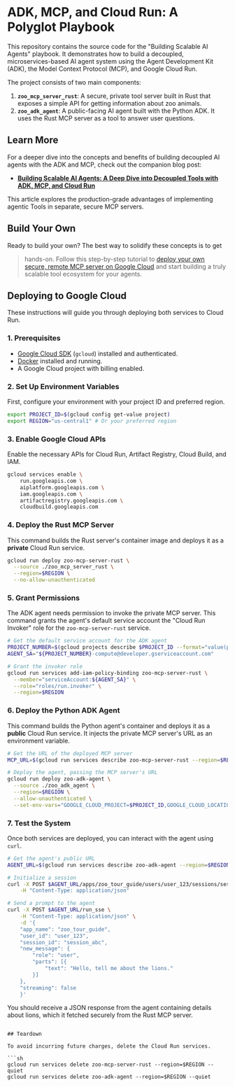 # ADK, MCP, and Cloud Run: A Polyglot Playbook

This repository contains the source code for the "Building Scalable AI Agents"
playbook. It demonstrates how to build a decoupled, microservices-based AI agent
system using the Agent Development Kit (ADK), the Model Context Protocol (MCP),
and Google Cloud Run.

The project consists of two main components:

1.  **`zoo_mcp_server_rust`**: A secure, private tool server built in Rust that
    exposes a simple API for getting information about zoo animals.
2.  **`zoo_adk_agent`**: A public-facing AI agent built with the Python ADK. It
    uses the Rust MCP server as a tool to answer user questions.

## Learn More

For a deeper dive into the concepts and benefits of building decoupled AI agents
with the ADK and MCP, check out the companion blog post:

- [**Building Scalable AI Agents: A Deep Dive into Decoupled Tools with ADK, MCP, and Cloud Run**](https://caseywest.com/building-scalable-ai-agents-a-deep-dive-into-decoupled-tools-with-adk-mcp-and-cloud-run/)

This article explores the production-grade advantages of implementing agentic
Tools in separate, secure MCP servers.

## Build Your Own

Ready to build your own? The best way to solidify these concepts is to get

> hands-on. Follow this step-by-step tutorial to
> [deploy your own secure, remote MCP server on Google Cloud](https://cloud.google.com/run/docs/tutorials/deploy-remote-mcp-server?utm_campaign=CDR_0x5d16fa53_default&utm_medium=external&utm_source=blog)
> and start building a truly scalable tool ecosystem for your agents.

## Deploying to Google Cloud

These instructions will guide you through deploying both services to Cloud Run.

### 1. Prerequisites

- [Google Cloud SDK](https://cloud.google.com/sdk/docs/install) (`gcloud`)
  installed and authenticated.
- [Docker](https://docs.docker.com/get-docker/) installed and running.
- A Google Cloud project with billing enabled.

### 2. Set Up Environment Variables

First, configure your environment with your project ID and preferred region.

```sh
export PROJECT_ID=$(gcloud config get-value project)
export REGION="us-central1" # Or your preferred region
```

### 3. Enable Google Cloud APIs

Enable the necessary APIs for Cloud Run, Artifact Registry, Cloud Build, and
IAM.

```sh
gcloud services enable \
    run.googleapis.com \
    aiplatform.googleapis.com \
    iam.googleapis.com \
    artifactregistry.googleapis.com \
    cloudbuild.googleapis.com
```

### 4. Deploy the Rust MCP Server

This command builds the Rust server's container image and deploys it as a
**private** Cloud Run service.

```sh
gcloud run deploy zoo-mcp-server-rust \
  --source ./zoo_mcp_server_rust \
  --region=$REGION \
  --no-allow-unauthenticated
```

### 5. Grant Permissions

The ADK agent needs permission to invoke the private MCP server. This command
grants the agent's default service account the "Cloud Run Invoker" role for the
`zoo-mcp-server-rust` service.

```sh
# Get the default service account for the ADK agent
PROJECT_NUMBER=$(gcloud projects describe $PROJECT_ID --format="value(projectNumber)")
AGENT_SA="${PROJECT_NUMBER}-compute@developer.gserviceaccount.com"

# Grant the invoker role
gcloud run services add-iam-policy-binding zoo-mcp-server-rust \
  --member="serviceAccount:${AGENT_SA}" \
  --role="roles/run.invoker" \
  --region=$REGION
```

### 6. Deploy the Python ADK Agent

This command builds the Python agent's container and deploys it as a **public**
Cloud Run service. It injects the private MCP server's URL as an environment
variable.

```sh
# Get the URL of the deployed MCP server
MCP_URL=$(gcloud run services describe zoo-mcp-server-rust --region=$REGION --format="value(status.url)")

# Deploy the agent, passing the MCP server's URL
gcloud run deploy zoo-adk-agent \
  --source ./zoo_adk_agent \
  --region=$REGION \
  --allow-unauthenticated \
  --set-env-vars="GOOGLE_CLOUD_PROJECT=$PROJECT_ID,GOOGLE_CLOUD_LOCATION=$REGION,GOOGLE_GENAI_USE_VERTEXAI=TRUE,MCP_SERVER_URL=${MCP_URL}/mcp"
```

### 7. Test the System

Once both services are deployed, you can interact with the agent using `curl`.

```sh
# Get the agent's public URL
AGENT_URL=$(gcloud run services describe zoo-adk-agent --region=$REGION --format="value(status.url)")

# Initialize a session
curl -X POST $AGENT_URL/apps/zoo_tour_guide/users/user_123/sessions/session_abc \
    -H "Content-Type: application/json"

# Send a prompt to the agent
curl -X POST $AGENT_URL/run_sse \
    -H "Content-Type: application/json" \
    -d '{
    "app_name": "zoo_tour_guide",
    "user_id": "user_123",
    "session_id": "session_abc",
    "new_message": {
        "role": "user",
        "parts": [{
            "text": "Hello, tell me about the lions."
        }]
    },
    "streaming": false
    }'
```

You should receive a JSON response from the agent containing details about
lions, which it fetched securely from the Rust MCP server.

````

## Teardown

To avoid incurring future charges, delete the Cloud Run services.

```sh
gcloud run services delete zoo-mcp-server-rust --region=$REGION --quiet
gcloud run services delete zoo-adk-agent --region=$REGION --quiet
````
